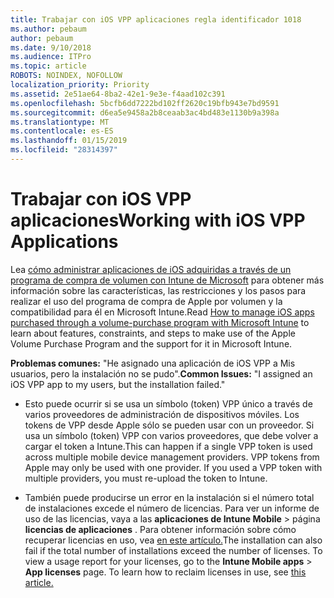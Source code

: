 ```yaml
---
title: Trabajar con iOS VPP aplicaciones regla identificador 1018
ms.author: pebaum
author: pebaum
ms.date: 9/10/2018
ms.audience: ITPro
ms.topic: article
ROBOTS: NOINDEX, NOFOLLOW
localization_priority: Priority
ms.assetid: 2e51ae64-8ba2-42e1-9e3e-f4aad102c391
ms.openlocfilehash: 5bcfb6dd7222bd102ff2620c19bfb943e7bd9591
ms.sourcegitcommit: d6ea5e9458a2b8ceaab3ac4bd483e1130b9a398a
ms.translationtype: MT
ms.contentlocale: es-ES
ms.lasthandoff: 01/15/2019
ms.locfileid: "28314397"
---
```

# <a name="working-with-ios-vpp-applications"></a><span data-ttu-id="b64c2-102">Trabajar con iOS VPP aplicaciones</span><span class="sxs-lookup"><span data-stu-id="b64c2-102">Working with iOS VPP Applications</span></span>

<span data-ttu-id="b64c2-103">Lea [cómo administrar aplicaciones de iOS adquiridas a través de un programa de compra de volumen con Intune de Microsoft](https://docs.microsoft.com/intune/vpp-apps-ios) para obtener más información sobre las características, las restricciones y los pasos para realizar el uso del programa de compra de Apple por volumen y la compatibilidad para él en Microsoft Intune.</span><span class="sxs-lookup"><span data-stu-id="b64c2-103">Read [How to manage iOS apps purchased through a volume-purchase program with Microsoft Intune](https://docs.microsoft.com/intune/vpp-apps-ios) to learn about features, constraints, and steps to make use of the Apple Volume Purchase Program and the support for it in Microsoft Intune.</span></span> 
  
 <span data-ttu-id="b64c2-104">**Problemas comunes:** "He asignado una aplicación de iOS VPP a Mis usuarios, pero la instalación no se pudo".</span><span class="sxs-lookup"><span data-stu-id="b64c2-104">**Common Issues:** "I assigned an iOS VPP app to my users, but the installation failed."</span></span> 
  
- <span data-ttu-id="b64c2-p101">Esto puede ocurrir si se usa un símbolo (token) VPP único a través de varios proveedores de administración de dispositivos móviles. Los tokens de VPP desde Apple sólo se pueden usar con un proveedor. Si usa un símbolo (token) VPP con varios proveedores, que debe volver a cargar el token a Intune.</span><span class="sxs-lookup"><span data-stu-id="b64c2-p101">This can happen if a single VPP token is used across multiple mobile device management providers. VPP tokens from Apple may only be used with one provider. If you used a VPP token with multiple providers, you must re-upload the token to Intune.</span></span>
    
- <span data-ttu-id="b64c2-p102">También puede producirse un error en la instalación si el número total de instalaciones excede el número de licencias. Para ver un informe de uso de las licencias, vaya a las **aplicaciones de Intune Mobile** \> página **licencias de aplicaciones** . Para obtener información sobre cómo recuperar licencias en uso, vea [en este artículo.](https://docs.microsoft.com/intune/vpp-apps-ios#revoking-app-licenses-and-deleting-tokens)</span><span class="sxs-lookup"><span data-stu-id="b64c2-p102">The installation can also fail if the total number of installations exceed the number of licenses. To view a usage report for your licenses, go to the **Intune Mobile apps** \> **App licenses** page. To learn how to reclaim licenses in use, see [this article.](https://docs.microsoft.com/intune/vpp-apps-ios#revoking-app-licenses-and-deleting-tokens)</span></span>
    

